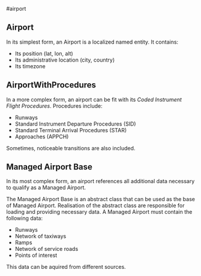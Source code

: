 #airport
## Airport
In its simplest form, an Airport is a localized named entity. It contains:
* Its position (lat, lon, alt)
* Its administrative location (city, country)
* Its timezone


## AirportWithProcedures
In a more complex form, an airport can be fit with its *Coded Instrument Flight Procedures*. Procedures include:
- Runways
- Standard Instrument Departure Procedures (SID)
- Standard Terminal Arrival Procedures (STAR)
- Approaches (APPCH)

Sometimes, noticeable transitions are also included.


## Managed Airport Base
In its most complex form, an airport references all additional data necessary to qualify as a Managed Airport.

The Managed Airport Base is an abstract class that can be used as the base of Managed Airport. Realisation of the abstract class are responsible for loading and providing necessary data. A Managed Airport must contain the following data:
- Runways
- Network of taxiways
- Ramps
- Network of service roads
- Points of interest

This data can be aquired from different sources.